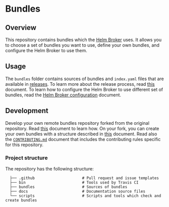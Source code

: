 # Bundles

## Overview

This repository contains bundles which the [Helm Broker](https://kyma-project.io/docs/master/components/helm-broker/#overview-overview) uses. It allows you to choose a set of bundles you want to use, define your own bundles, and configure the Helm Broker to use them.

## Usage

The `bundles` folder contains sources of bundles and `index.yaml` files that are available in [releases](https://github.com/kyma-project/bundles/releases). To learn more about the release process, read [this](docs/releases.md) document.
To learn how to configure the Helm Broker to use different set of bundles, read the [Helm Broker configuration](https://kyma-project.io/docs/master/components/helm-broker/#configuration-configuration) document.

## Development

Develop your own remote bundles repository forked from the original repository. Read [this](docs/getting-started.md) document to learn how. On your fork, you can create your own bundles with a structure described in [this](https://kyma-project.io/docs/components/helm-broker#details-create-a-bundle) document. Read also the [`CONTRIBUTING.md`](CONTRIBUTING.md) document that includes the contributing rules specific for this repository.

### Project structure

The repository has the following structure:

```
  ├── .github                     # Pull request and issue templates    
  ├── bin                         # Tools used by Travis CI         
  ├── bundles                     # Sources of bundles                                                
  ├── docs                        # Documentation source files
  └── scripts                     # Scripts and tools which check and create bundles
```
